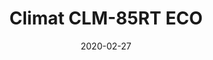 ---
template: SingleClimt
title: Climat CLM-85RT ECO
status: Featured / Published
date: '2020-02-27'
featuredImage: https://brincadeira.co/products/list_climt_85rt_eco.png
price: R$2.690,00
excerpt: >-
  **Área climatizada:** De 60m² a 85m².
categories:
  - category: Venda
meta:
  canonicalLink: 'https://brincadeira.co/climatizadores/climat-clm-85-rt-eco/'
  description: Teste sua pontaria e derrube uma pessoa na piscina de bolinhas, ou seja corajoso para sentar na cadeirinha e ser derrubado.
  noindex: false
  title: Climat CLM-85RT ECO
---